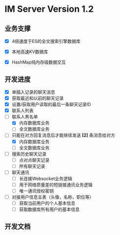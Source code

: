 # IM Server Version 1.2

## 业务支撑

- [x] 4倍速度于ES的全文搜索引擎数据库
- [x] 本地高速KV数据库
- [x] HashMap纯内存级数据交互


## 开发进度

- [x] 单插入记录的聊天消息
- [x] 获取最近和以前的聊天记录
- [x] 设置/获取用户读取的最后一条聊天记录ID
- [x] 联系人列表
- [ ] 联系人黑名单
  - [x] 内存数据库业务
  - [ ] 全文数据库业务
- [ ] 只能在对方回复消息后才能继续发送 **[2]** 条消息给对方
  - [x] 内存数据库业务
  - [ ] 全文数据库业务
- [ ] 搜索历史聊天记录
  - [ ] 点对点聊天记录
  - [ ] 所有聊天记录
- [ ] 聊天通讯
  - [ ] 长连接Websocket业务逻辑
  - [ ] 用于网络质量差的短链接通讯业务逻辑
  - [ ] 唯一通讯授权密钥
- [ ] 对接用户信息主表（头像，名称，职位等）
  - [ ] 获取当前用户的个人基本信息
  - [ ] 获取数据库所有用户的基本信息

## 开发文档

